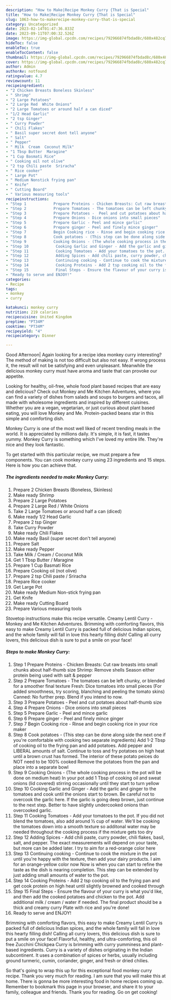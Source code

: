 ```yaml
---
description: "How to Make|Recipe Monkey Curry {That is Special"
title: "How to Make|Recipe Monkey Curry {That is Special"
slug: 1063-how-to-makerecipe-monkey-curry-that-is-special
category: Uncategorized
date: 2023-02-14T01:47:36.833Z
date: 2023-09-11T07:00:32.526Z
image: https://img-global.cpcdn.com/recipes/792966874fbdad8c/680x482cq70/monkey-curry-recipe-main-photo.jpg
hideToc: false
enableToc: true
enableTocContent: false
thumbnail: https://img-global.cpcdn.com/recipes/792966874fbdad8c/680x482cq70/monkey-curry-recipe-main-photo.jpg
cover: https://img-global.cpcdn.com/recipes/792966874fbdad8c/680x482cq70/monkey-curry-recipe-main-photo.jpg
author: Admin
authorAv: notfound
ratingvalue: 4.7
reviewcount: 11
recipeingredient:
- "2 Chicken Breasts Boneless Skinless"
- " Shrimp"
- "2 Large Potatoes"
- "2 Large Red  White Onions"
- "2 Large Tomatoes or around half a can diced"
- "1/2 Head Garlic"
- "2 tsp Ginger"
- " Curry Powder"
- " Chili Flakes"
- " Basil super secret dont tell anyone"
- " Salt"
- " Pepper"
- " Milk  Cream  Coconut Milk"
- "1 Tbsp Butter  Maragine"
- "1 Cup Basmati Rice"
- " Cooking oil not olive"
- "2 tsp Chili paste  Sriracha"
- " Rice cooker"
- " Large Pot"
- " Medium Nonstick frying pan"
- " Knife"
- " Cutting Board"
- " Various measuring tools"
recipeinstructions:
- "Step 1            Prepare Proteins - Chicken Breasts: Cut raw breasts into small chunks about half-thumb size  Shrimp: Remove shells  Season either protein being used with salt &amp; pepper"
- "Step 2            Prepare Tomatoes - The tomatoes can be left chunky, or blended for a smoother final texture  Fresh: Dice tomatoes into small pieces (For added smoothness, try scoring, blanching and peeling the tomato skins)  Canned: No further prep.  Blend if you intend to now."
- "Step 3            Prepare Potatoes -  Peel and cut potatoes about half-thumb size"
- "Step 4            Prepare Onions - Dice onions into small pieces"
- "Step 5            Prepare Garlic - Peel and mince garlic"
- "Step 6            Prepare ginger - Peel and finely mince ginger"
- "Step 7            Begin Cooking rice - Rinse and begin cooking rice in your rice maker"
- "Step 8            Cook potatoes - (This step can be done along side the next one if you&#39;re comfortable with cooking two separate ingredients)  Add 1-2 Tbsp of cooking oil to the frying pan and add potatoes.  Add pepper and LIBERAL amounts of salt.  Continue to toss and fry potatoes on high heat until a brown crust has formed. The interior of these potato peices do NOT need to be 100% cooked  Remove the potatoes from the pan and place into a separate bowl"
- "Step 9            Cooking Onions - (The whole cooking process in the pot will be done on medium heat)  In your pot add 1 Tbsp of cooking oil and sweat onions (lid covered) stirring occasionally until they start to turn yellow"
- "Step 10            Cooking Garlic and Ginger - Add the garlic and ginger to the tomatoes and cook until the onions start to brown.  Be careful not to overcook the garlic here. If the garlic is going deep brown, just continue to the next step. Better to have slightly undercooked onions than overcooked garlic."
- "Step 11            Cooking Tomatoes - Add your tomatoes to the pot. If you did not blend the tomatoes, also add around ½ cup of water.  We&#39;ll be cooking the tomatoes down into a smooth texture so additonal water may be needed throughout the cooking process if the mixture gets too dry"
- "Step 12            Adding Spices - Add chili paste, curry powder, chili flakes, basil, salt, and pepper.  The exact measurements will depend on your taste, but more can be added later.  I try to aim for a red-orange color here"
- "Step 13            Continuing cooking - Continue to cook the mixture in the pot until you&#39;re happy with the texture, then add your dairy products.  I aim for an orange-yellow color now  Now is when you can start to refine the taste as the dish is nearing completion.  This step can be extended by just adding small amounts of water to the pot."
- "Step 14            Cooking Proteins - Add 2 tsp cooking oil to the frying pan and get cook protein on high heat until slightly browned and cooked through"
- "Step 15            Final Steps - Ensure the flavour of your curry is what you&#39;d like, and then add the cooked potatoes and chicken to the pot.  Add additional milk / cream / water if needed.  The final product should be a thick and creamy curry  Plate with rice and you&#39;re done!"
- "Ready to serve and ENJOY!"
categories:
- Recipe
tags:
- monkey
- curry

katakunci: monkey curry 
nutrition: 219 calories
recipecuisine: United Kingdom
preptime: "PT34M"
cooktime: "PT34M"
recipeyield: "4"
recipecategory: Dinner

---
```



Good Afternoon| Again looking for a recipe idea monkey curry interesting? The method of making is not too difficult but also not easy. If wrong process it, the result will not be satisfying and even unpleasant. Meanwhile the delicious monkey curry must have aroma and taste that can provoke our appetite.





Looking for healthy, oil-free, whole food plant based recipes that are easy and delicious? Check out Monkey and Me Kitchen Adventures, where you can find a variety of dishes from salads and soups to burgers and tacos, all made with wholesome ingredients and inspired by different cuisines. Whether you are a vegan, vegetarian, or just curious about plant based eating, you will love Monkey and Me. Protein-packed beans star in this simple and comforting dish.

Monkey Curry is one of the most well liked of recent trending meals in the world. It is appreciated by millions daily. It's simple, it is fast, it tastes yummy. Monkey Curry is something which I've loved my entire life. They're nice and they look fantastic.


To get started with this particular recipe, we must prepare a few components. You can cook monkey curry using 23 ingredients and 15 steps. Here is how you can achieve that.

<!--inarticleads1-->

##### The ingredients needed to make Monkey Curry:

1. Prepare 2 Chicken Breasts (Boneless, Skinless)
1. Make ready  Shrimp
1. Prepare 2 Large Potatoes
1. Prepare 2 Large Red / White Onions
1. Take 2 Large Tomatoes or around half a can (diced)
1. Make ready 1/2 Head Garlic
1. Prepare 2 tsp Ginger
1. Take  Curry Powder
1. Make ready  Chili Flakes
1. Make ready  Basil (super secret don&#39;t tell anyone)
1. Prepare  Salt
1. Make ready  Pepper
1. Take  Milk / Cream / Coconut Milk
1. Get 1 Tbsp Butter / Maragine
1. Prepare 1 Cup Basmati Rice
1. Prepare  Cooking oil (not olive)
1. Prepare 2 tsp Chili paste / Sriracha
1. Prepare  Rice cooker
1. Get  Large Pot
1. Make ready  Medium Non-stick frying pan
1. Get  Knife
1. Make ready  Cutting Board
1. Prepare  Various measuring tools


Stovetop instructions make this recipe versatile. Creamy Lentil Curry - Monkey and Me Kitchen Adventures. Brimming with comforting flavors, this easy to make Creamy Lentil Curry is packed full of delicious Indian spices, and the whole family will fall in love this hearty filling dish! Calling all curry lovers, this delicious dish is sure to put a smile on your face! 

<!--inarticleads2-->

##### Steps to make Monkey Curry:

1. Step 1            Prepare Proteins - Chicken Breasts: Cut raw breasts into small chunks about half-thumb size  Shrimp: Remove shells  Season either protein being used with salt &amp; pepper
1. Step 2            Prepare Tomatoes - The tomatoes can be left chunky, or blended for a smoother final texture  Fresh: Dice tomatoes into small pieces (For added smoothness, try scoring, blanching and peeling the tomato skins)  Canned: No further prep.  Blend if you intend to now.
1. Step 3            Prepare Potatoes -  Peel and cut potatoes about half-thumb size
1. Step 4            Prepare Onions - Dice onions into small pieces
1. Step 5            Prepare Garlic - Peel and mince garlic
1. Step 6            Prepare ginger - Peel and finely mince ginger
1. Step 7            Begin Cooking rice - Rinse and begin cooking rice in your rice maker
1. Step 8            Cook potatoes - (This step can be done along side the next one if you&#39;re comfortable with cooking two separate ingredients)  Add 1-2 Tbsp of cooking oil to the frying pan and add potatoes.  Add pepper and LIBERAL amounts of salt.  Continue to toss and fry potatoes on high heat until a brown crust has formed. The interior of these potato peices do NOT need to be 100% cooked  Remove the potatoes from the pan and place into a separate bowl
1. Step 9            Cooking Onions - (The whole cooking process in the pot will be done on medium heat)  In your pot add 1 Tbsp of cooking oil and sweat onions (lid covered) stirring occasionally until they start to turn yellow
1. Step 10            Cooking Garlic and Ginger - Add the garlic and ginger to the tomatoes and cook until the onions start to brown.  Be careful not to overcook the garlic here. If the garlic is going deep brown, just continue to the next step. Better to have slightly undercooked onions than overcooked garlic.
1. Step 11            Cooking Tomatoes - Add your tomatoes to the pot. If you did not blend the tomatoes, also add around ½ cup of water.  We&#39;ll be cooking the tomatoes down into a smooth texture so additonal water may be needed throughout the cooking process if the mixture gets too dry
1. Step 12            Adding Spices - Add chili paste, curry powder, chili flakes, basil, salt, and pepper.  The exact measurements will depend on your taste, but more can be added later.  I try to aim for a red-orange color here
1. Step 13            Continuing cooking - Continue to cook the mixture in the pot until you&#39;re happy with the texture, then add your dairy products.  I aim for an orange-yellow color now  Now is when you can start to refine the taste as the dish is nearing completion.  This step can be extended by just adding small amounts of water to the pot.
1. Step 14            Cooking Proteins - Add 2 tsp cooking oil to the frying pan and get cook protein on high heat until slightly browned and cooked through
1. Step 15            Final Steps - Ensure the flavour of your curry is what you&#39;d like, and then add the cooked potatoes and chicken to the pot.  Add additional milk / cream / water if needed.  The final product should be a thick and creamy curry  Plate with rice and you&#39;re done!
1. Ready to serve and ENJOY!

Brimming with comforting flavors, this easy to make Creamy Lentil Curry is packed full of delicious Indian spices, and the whole family will fall in love this hearty filling dish! Calling all curry lovers, this delicious dish is sure to put a smile on your face! Flavorful, healthy, and ultra-comforting, this oil free Zucchini Chickpea Curry is brimming with curry yumminess and plant-based ingredients. Curry is a variety of dishes originating in the Indian subcontinent. It uses a combination of spices or herbs, usually including ground turmeric, cumin, coriander, ginger, and fresh or dried chilies. 

So that's going to wrap this up for this exceptional food monkey curry recipe. Thank you very much for reading. I am sure that you will make this at home. There is gonna be more interesting food in home recipes coming up. Remember to bookmark this page in your browser, and share it to your family, colleague and friends. Thank you for reading. Go on get cooking!
